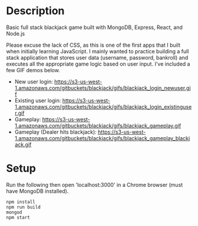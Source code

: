# Description
Basic full stack blackjack game built with MongoDB, Express, React, and Node.js

Please excuse the lack of CSS, as this is one of the first apps that I built when initially learning JavaScript. I mainly wanted to practice building a full stack application that stores user data (username, password, bankroll) and executes all the appropriate game logic based on user input. I've included a few GIF demos below.

- New user login: https://s3-us-west-1.amazonaws.com/gitbuckets/blackjack/gifs/blackjack_login_newuser.gif
- Existing user login: https://s3-us-west-1.amazonaws.com/gitbuckets/blackjack/gifs/blackjack_login_existinguser.gif
- Gameplay: https://s3-us-west-1.amazonaws.com/gitbuckets/blackjack/gifs/blackjack_gameplay.gif
- Gameplay (Dealer hits blackjack): https://s3-us-west-1.amazonaws.com/gitbuckets/blackjack/gifs/blackjack_gameplay_blackjack.gif

# Setup
Run the following then open 'localhost:3000' in a Chrome browser (must have MongoDB installed).
```
npm install
npm run build
mongod
npm start
```

